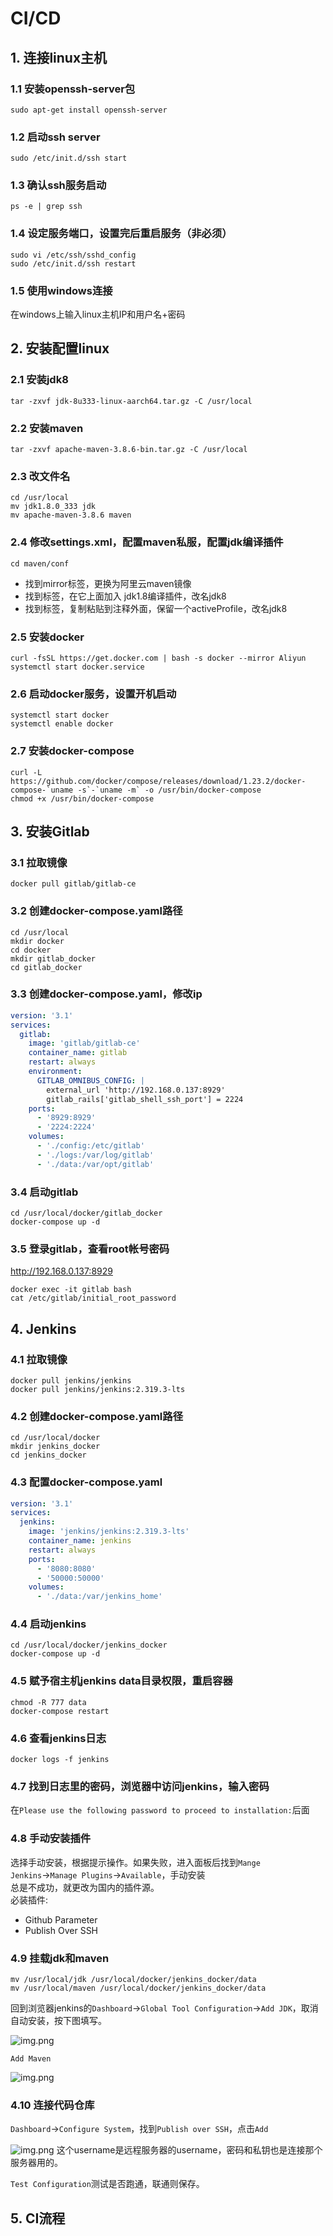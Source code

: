 # CI/CD

## 1. 连接linux主机

### 1.1 安装openssh-server包
```shell
sudo apt-get install openssh-server
```

### 1.2 启动ssh server
```shell
sudo /etc/init.d/ssh start
```

### 1.3 确认ssh服务启动
```shell
ps -e | grep ssh
```

### 1.4 设定服务端口，设置完后重启服务（非必须）
```shell
sudo vi /etc/ssh/sshd_config
sudo /etc/init.d/ssh restart
```

### 1.5 使用windows连接
在windows上输入linux主机IP和用户名+密码


## 2. 安装配置linux

### 2.1 安装jdk8
```shell
tar -zxvf jdk-8u333-linux-aarch64.tar.gz -C /usr/local
```

### 2.2 安装maven
```shell
tar -zxvf apache-maven-3.8.6-bin.tar.gz -C /usr/local
```

### 2.3 改文件名
```shell
cd /usr/local
mv jdk1.8.0_333 jdk
mv apache-maven-3.8.6 maven
```

### 2.4 修改settings.xml，配置maven私服，配置jdk编译插件
```shell
cd maven/conf   
```
+ 找到mirror标签，更换为阿里云maven镜像
+ 找到</profiles>标签，在它上面加入 jdk1.8编译插件，改名jdk8 
+ 找到<activeProfiles>标签，复制粘贴到注释外面，保留一个activeProfile，改名jdk8

### 2.5 安装docker
```shell
curl -fsSL https://get.docker.com | bash -s docker --mirror Aliyun
systemctl start docker.service
```

### 2.6 启动docker服务，设置开机启动
```shell
systemctl start docker
systemctl enable docker
```

### 2.7 安装docker-compose
```shell
curl -L https://github.com/docker/compose/releases/download/1.23.2/docker-compose-`uname -s`-`uname -m` -o /usr/bin/docker-compose
chmod +x /usr/bin/docker-compose
```


## 3. 安装Gitlab

### 3.1 拉取镜像
```shell
docker pull gitlab/gitlab-ce
```

### 3.2 创建docker-compose.yaml路径
```shell
cd /usr/local
mkdir docker
cd docker
mkdir gitlab_docker
cd gitlab_docker
```

### 3.3 创建docker-compose.yaml，修改ip
```yaml
version: '3.1'
services:
  gitlab:
    image: 'gitlab/gitlab-ce'
    container_name: gitlab
    restart: always
    environment:
      GITLAB_OMNIBUS_CONFIG: |
        external_url 'http://192.168.0.137:8929'
        gitlab_rails['gitlab_shell_ssh_port'] = 2224
    ports:
      - '8929:8929'
      - '2224:2224'
    volumes:
      - './config:/etc/gitlab'
      - './logs:/var/log/gitlab'
      - './data:/var/opt/gitlab'
```

### 3.4 启动gitlab
```shell
cd /usr/local/docker/gitlab_docker
docker-compose up -d
```

### 3.5 登录gitlab，查看root帐号密码
http://192.168.0.137:8929
```shell
docker exec -it gitlab bash
cat /etc/gitlab/initial_root_password
```


## 4. Jenkins

### 4.1 拉取镜像
```shell
docker pull jenkins/jenkins
docker pull jenkins/jenkins:2.319.3-lts
```

### 4.2 创建docker-compose.yaml路径
```shell
cd /usr/local/docker
mkdir jenkins_docker
cd jenkins_docker
```

### 4.3 配置docker-compose.yaml
```yaml
version: '3.1'
services:
  jenkins:
    image: 'jenkins/jenkins:2.319.3-lts'
    container_name: jenkins
    restart: always
    ports:
      - '8080:8080'
      - '50000:50000'
    volumes:
      - './data:/var/jenkins_home'
```

### 4.4 启动jenkins
```shell
cd /usr/local/docker/jenkins_docker
docker-compose up -d
```

### 4.5 赋予宿主机jenkins data目录权限，重启容器
```shell
chmod -R 777 data
docker-compose restart
```

### 4.6 查看jenkins日志
```shell
docker logs -f jenkins
```

### 4.7 找到日志里的密码，浏览器中访问jenkins，输入密码
在`Please use the following password to proceed to installation:`后面

### 4.8 手动安装插件
选择手动安装，根据提示操作。如果失败，进入面板后找到`Mange Jenkins`→`Manage Plugins`→`Available`，手动安装<br/>
总是不成功，就更改为国内的插件源。<br/>
必装插件:
+ Github Parameter
+ Publish Over SSH

### 4.9 挂载jdk和maven
```shell
mv /usr/local/jdk /usr/local/docker/jenkins_docker/data
mv /usr/local/maven /usr/local/docker/jenkins_docker/data
```
回到浏览器jenkins的`Dashboard`→`Global Tool Configuration`→`Add JDK`，取消自动安装，按下图填写。

![img.png](cicd/add_jdk.png)

`Add Maven`

![img.png](cicd/add_maven.png)

### 4.10 连接代码仓库
`Dashboard`→`Configure System`，找到`Publish over SSH`，点击`Add`

![img.png](cicd/config_ssh_server.png)
这个username是远程服务器的username，密码和私钥也是连接那个服务器用的。

`Test Configuration`测试是否跑通，联通则保存。


## 5. CI流程

